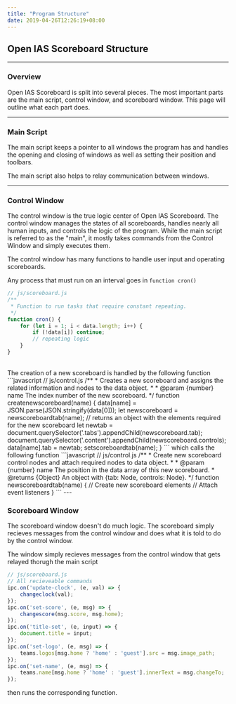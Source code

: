 ```yaml
---
title: "Program Structure"
date: 2019-04-26T12:26:19+08:00
---
```


## Open IAS Scoreboard Structure

---

### Overview

Open IAS Scoreboard is split into several pieces. The most important parts are the main script, control window, and scoreboard window. This page will outline what each part does.

---

### Main Script

The main script keeps a pointer to all windows the program has and handles the opening and closing of windows as well as setting their position and toolbars.

The main script also helps to relay communication between windows.

---

### Control Window

The control window is the true logic center of Open IAS Scoreboard. The control window manages the states of all scoreboards, handles nearly all human inputs, and controls the logic of the program. While the main script is referred to as the "main", it mostly takes commands from the Control Window and simply executes them.

The control window has many functions to handle user input and operating scoreboards. 

Any process that must run on an interval goes in `function cron()`
```javascript
// js/scoreboard.js
/**
 * Function to run tasks that require constant repeating.
 */
function cron() {
    for (let i = 1; i < data.length; i++) {
        if (!data[i]) continue;
        // repeating logic
    }
}
```

<br>
The creation of a new scoreboard is handled by the following function
```javascript
// js/control.js
/**
 * Creates a new scoreboard and assigns the related information and nodes to the data object.
 *
 * @param {number} name The index number of the new scoreboard.
 */
function createnewscoreboard(name) {
    data[name] = JSON.parse(JSON.stringify(data[0]));
    let newscoreboard = newscoreboardtab(name); // returns an object with the elements required for the new scoreboard
    let newtab = document.querySelector('.tabs').appendChild(newscoreboard.tab);
    document.querySelector('.content').appendChild(newscoreboard.controls);
    data[name].tab = newtab;
    setscoreboardtab(name);
}
```
which calls the following function
```javascript
// js/control.js
/**
 * Create new scoreboard control nodes and attach required nodes to data object.
 *
 * @param {number} name The position in the data array of this new scoreboard.
 * @returns {Object} An object with {tab: Node, controls: Node}.
 */
function newscoreboardtab(name) {
    // Create new scoreboard elements
    // Attach event listeners
}
```
---

### Scoreboard Window

The scoreboard window doesn't do much logic. The scoreboard simply recieves messages from the control window and does what it is told to do by the control window.

The window simply recieves messages from the control window that gets relayed thorugh the main script
```javascript
// js/scoreboard.js
// All recieveable commands
ipc.on('update-clock', (e, val) => {
    changeclock(val);
});
ipc.on('set-score', (e, msg) => {
    changescore(msg.score, msg.home);
});
ipc.on('title-set', (e, input) => {
    document.title = input;
});
ipc.on('set-logo', (e, msg) => {
    teams.logos[msg.home ? 'home' : 'guest'].src = msg.image_path;
});
ipc.on('set-name', (e, msg) => {
    teams.name[msg.home ? 'home' : 'guest'].innerText = msg.changeTo;
});
```
then runs the corresponding function.
